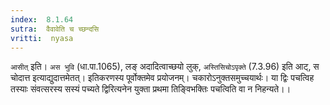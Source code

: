 ```yaml
---
index:  8.1.64
sutra:  वैवावेति च च्छन्दसि
vritti:  nyasa
---
```


`आसीत्` इति। `अस भुवि` (धा.पा.1065), लङ् अदादित्वाच्छयो लुक्, `अस्तिसिचोऽपृक्ते` (7.3.96) इति आट्, स चोदात्त इत्याद्युदात्तमेतत्। इतिकरणस्य पूर्वोक्तमेव प्रयोजनम्। चकारोऽनुक्तसमुच्चयार्थः। या द्विः पचत्विह तस्याः संवत्सरस्य सस्यं पच्यते द्विरित्यनेन युक्ता प्रथमा तिङ्विभक्तिः पचत्विति वा न निहन्यते।।

